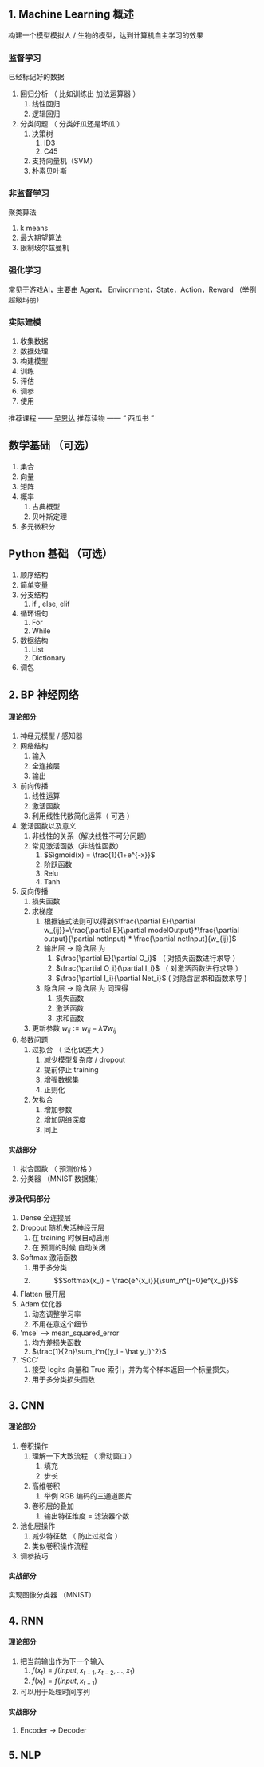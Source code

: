 
## 1. Machine Learning 概述

构建一个模型模拟人 / 生物的模型，达到计算机自主学习的效果

### 监督学习
已经标记好的数据
1. 回归分析 （ 比如训练出 加法运算器 ）
	1. 线性回归
	2. 逻辑回归
2. 分类问题 （ 分类好瓜还是坏瓜 ）
	1. 决策树
		1. ID3
		2. C45
	2. 支持向量机（SVM）
	3. 朴素贝叶斯
### 非监督学习
聚类算法
1. k means
2. 最大期望算法
3. 限制玻尔兹曼机
### 强化学习
常见于游戏AI，主要由 Agent， Environment，State，Action，Reward
（举例超级玛丽）

### 实际建模
1. 收集数据
2. 数据处理
3. 构建模型
4. 训练
5. 评估
6. 调参
7. 使用

推荐课程 —— [吴恩达](https://www.bilibili.com/video/BV164411b7dx/?share_source=copy_web&vd_source=fbbfec5474f3893268b3de8cdea613d1)
推荐读物 —— “ 西瓜书 ”

## 数学基础 （可选）
1. 集合
2. 向量
3. 矩阵
4. 概率
	1. 古典概型
	2. 贝叶斯定理
5. 多元微积分

## Python 基础 （可选）
1. 顺序结构
2. 简单变量
3. 分支结构
	1. if , else, elif
4. 循环语句
	1. For
	2. While
6. 数据结构
	1. List
	2. Dictionary
7. 调包

## 2. BP 神经网络
#### 理论部分
1. 神经元模型 / 感知器
2. 网络结构
	1. 输入
	2. 全连接层
	3. 输出
3. 前向传播
	1. 线性运算
	2. 激活函数
	3. 利用线性代数简化运算（ 可选 ）
4. 激活函数以及意义
	1. 非线性的关系（解决线性不可分问题）
	2. 常见激活函数（非线性函数）
		1. $Sigmoid(x) = \frac{1}{1+e^{-x}}$
		2. 阶跃函数
		3. Relu
		4. Tanh
5. 反向传播
	1. 损失函数
	2. 求梯度
		1. 根据链式法则可以得到$\frac{\partial E}{\partial w_{ij}}=\frac{\partial E}{\partial modelOutput}*\frac{\partial output}{\partial netInput} * \frac{\partial netInput}{w_{ij}}$
		2. 输出层 -> 隐含层 为
			1. $\frac{\partial E}{\partial O_i}$ （ 对损失函数进行求导 ）
			2. $\frac{\partial O_i}{\partial I_i}$ （ 对激活函数进行求导 ）
			3. $\frac{\partial I_i}{\partial Net_i}$ ( 对隐含层求和函数求导 )
		3. 隐含层 -> 隐含层 为 同理得
			1. 损失函数
			2. 激活函数
			3. 求和函数
	4. 更新参数 $w_{ij} := w_{ij} -\lambda \nabla w_{ij}$
6. 参数问题
	1. 过拟合 （ 泛化误差大 ）
		1. 减少模型复杂度 / dropout
		2. 提前停止 training
		3. 增强数据集
		4. 正则化
	2. 欠拟合
		1. 增加参数
		2. 增加网络深度
		3. 同上
#### 实战部分
1. 拟合函数 （ 预测价格 ）
2. 分类器 （MNIST 数据集）

#### 涉及代码部分
1. Dense 全连接层
2. Dropout 随机失活神经元层
	1. 在 training 时候自动启用
	2. 在 预测的时候 自动关闭
3. Softmax 激活函数
	1. 用于多分类
	2. $$Softmax(x_i) = \frac{e^{x_i}}{\sum_n^{j=0}e^{x_j}}$$
4. Flatten 展开层
5. Adam 优化器
	1. 动态调整学习率
	2. 不用在意这个细节
6. 'mse' --> mean_squared_error
	1. 均方差损失函数
	2. $\frac{1}{2n}\sum_i^n{(y_i - \hat y_i)^2}$
7. ‘SCC’
	1. 接受 logits 向量和 True 索引，并为每个样本返回一个标量损失。
	2. 用于多分类损失函数
## 3. CNN
#### 理论部分
1. 卷积操作
	1. 理解一下大致流程 （ 滑动窗口 ）
		1. 填充
		2. 步长
	2. 高维卷积
		1. 举例 RGB 编码的三通道图片
	3. 卷积层的叠加
		1. 输出特征维度 = 滤波器个数
2. 池化层操作
	1. 减少特征数 （ 防止过拟合 ）
	2. 类似卷积操作流程
3. 调参技巧

#### 实战部分
实现图像分类器 （MNIST）

## 4. RNN
#### 理论部分
1. 把当前输出作为下一个输入
	1. $f(x_t) = f(input, x_{t - 1}, x_{t - 2}, …, x_1)$
	2. $f(x_t) = f(input, x_{t - 1})$
2. 可以用于处理时间序列

#### 实战部分
1. Encoder -> Decoder

## 5. NLP



